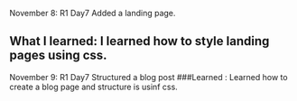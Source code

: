 November 8: R1 Day7 Added a landing page.
## What I learned: I learned how to style landing pages using css.

November 9: R1 Day7 Structured a blog post
###Learned : Learned how to create a blog page and structure is usinf css.
